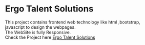 # Ergo Talent Solutions

This project contains frontend web technology like html ,bootstrap, javascript to design the webpages.<br/>
The WebSite is fully Responsive.<br/>
Check the Project here <a href="https://raghsgit.github.io/WebSite.ergoTalentSolutions">Ergo Talent Solutions</a>
